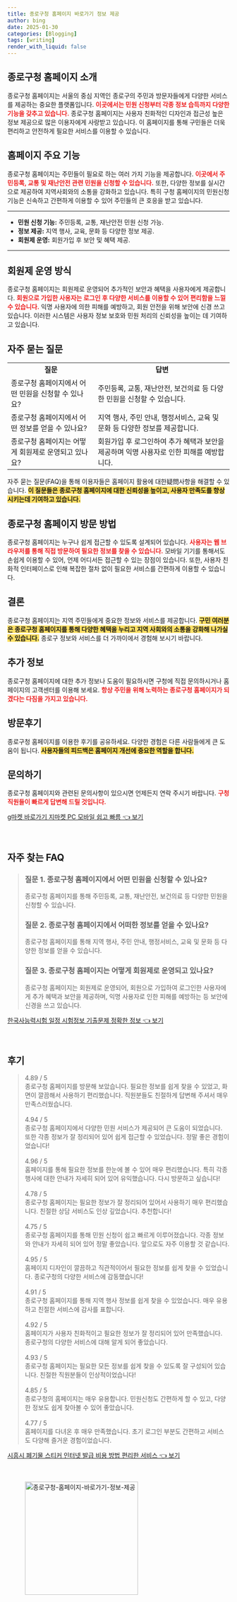 ```yaml
---
title: 종로구청 홈페이지 바로가기 정보 제공
author: bing
date: 2025-01-30
categories: [Blogging]
tags: [writing]
render_with_liquid: false
---
```



<h2 id='종로구청 홈페이지 소개'>종로구청 홈페이지 소개</h2>

<p>종로구청 홈페이지는 서울의 중심 지역인 종로구의 주민과 방문자들에게 다양한 서비스를 제공하는 중요한 플랫폼입니다. <b><span style="color: #ee2323;">이곳에서는 민원 신청부터 각종 정보 습득까지 다양한 기능을 갖추고 있습니다.</span></b> 종로구청 홈페이지는 사용자 친화적인 디자인과 접근성 높은 정보 제공으로 많은 이용자에게 사랑받고 있습니다. 이 홈페이지를 통해 구민들은 더욱 편리하고 안전하게 필요한 서비스를 이용할 수 있습니다.</p>

<h2 id='홈페이지 주요 기능'>홈페이지 주요 기능</h2>

<p>종로구청 홈페이지는 주민들이 필요로 하는 여러 가지 기능을 제공합니다. <b><span style="color: #ee2323;">이곳에서 주민등록, 교통 및 재난안전 관련 민원을 신청할 수 있습니다.</span></b> 또한, 다양한 정보를 실시간으로 제공하여 지역사회와의 소통을 강화하고 있습니다. 특히 구청 홈페이지의 민원신청 기능은 신속하고 간편하게 이용할 수 있어 주민들의 큰 호응을 받고 있습니다.</p>

<hr />

<ul>
    <li><b>민원 신청 기능:</b> 주민등록, 교통, 재난안전 민원 신청 가능.</li>
    <li><b>정보 제공:</b> 지역 행사, 교육, 문화 등 다양한 정보 제공.</li>
    <li><b>회원제 운영:</b> 회원가입 후 보안 및 혜택 제공.</li>
</ul>

<hr />

<h2 id='회원제 운영 방식'>회원제 운영 방식</h2>

<p>종로구청 홈페이지는 회원제로 운영되어 추가적인 보안과 혜택을 사용자에게 제공합니다. <b><span style="color: #ee2323;">회원으로 가입한 사용자는 로그인 후 다양한 서비스를 이용할 수 있어 편리함을 느낄 수 있습니다.</span></b> 익명 사용자에 의한 피해를 예방하고, 회원 안전을 위해 보안에 신경 쓰고 있습니다. 이러한 시스템은 사용자 정보 보호와 민원 처리의 신뢰성을 높이는 데 기여하고 있습니다.</p>

<h2 id='자주 묻는 질문'>자주 묻는 질문</h2>

<table>
    <tr>
        <td style="text-align: center; height: 17px;"><b>질문</b></td>
        <td style="text-align: center; height: 17px;"><b>답변</b></td>
    </tr>
    <tr>
        <td>종로구청 홈페이지에서 어떤 민원을 신청할 수 있나요?</td>
        <td>주민등록, 교통, 재난안전, 보건의료 등 다양한 민원을 신청할 수 있습니다.</td>
    </tr>
    <tr>
        <td>종로구청 홈페이지에서 어떤 정보를 얻을 수 있나요?</td>
        <td>지역 행사, 주민 안내, 행정서비스, 교육 및 문화 등 다양한 정보를 제공합니다.</td>
    </tr>
    <tr>
        <td>종로구청 홈페이지는 어떻게 회원제로 운영되고 있나요?</td>
        <td>회원가입 후 로그인하여 추가 혜택과 보안을 제공하며 익명 사용자로 인한 피해를 예방합니다.</td>
    </tr>
</table>

<p>자주 묻는 질문(FAQ)을 통해 이용자들은 홈페이지 활용에 대한疑問사항을 해결할 수 있습니다. <b><span style="background-color: #ffe066;">이 질문들은 종로구청 홈페이지에 대한 신뢰성을 높이고, 사용자 만족도를 향상시키는데 기여하고 있습니다.</span></b></p>

<h2 id='종로구청 홈페이지 방문 방법'>종로구청 홈페이지 방문 방법</h2>

<p>종로구청 홈페이지는 누구나 쉽게 접근할 수 있도록 설계되어 있습니다. <b><span style="color: #ee2323;">사용자는 웹 브라우저를 통해 직접 방문하여 필요한 정보를 찾을 수 있습니다.</span></b> 모바일 기기를 통해서도 손쉽게 이용할 수 있어, 언제 어디서든 접근할 수 있는 장점이 있습니다. 또한, 사용자 친화적 인터페이스로 인해 복잡한 절차 없이 필요한 서비스를 간편하게 이용할 수 있습니다.</p>

<h2 id='결론'>결론</h2>

<p>종로구청 홈페이지는 지역 주민들에게 중요한 정보와 서비스를 제공합니다. <b><span style="background-color: #ffe066;">구민 여러분은 종로구청 홈페이지를 통해 다양한 혜택을 누리고 지역 사회와의 소통을 강화해 나가실 수 있습니다.</span></b> 종로구 정보와 서비스를 더 가까이에서 경험해 보시기 바랍니다.</p>

<h2 id='추가 정보'>추가 정보</h2>

<p>종로구청 홈페이지에 대한 추가 정보나 도움이 필요하시면 구청에 직접 문의하시거나 홈페이지의 고객센터를 이용해 보세요. <b><span style="color: #ee2323;">항상 주민을 위해 노력하는 종로구청 홈페이지가 되겠다는 다짐을 가지고 있습니다.</span></b></p>

<h2 id='방문후기'>방문후기</h2>

<p>종로구청 홈페이지를 이용한 후기를 공유하세요. 다양한 경험은 다른 사람들에게 큰 도움이 됩니다. <b><span style="background-color: #ffe066;">사용자들의 피드백은 홈페이지 개선에 중요한 역할을 합니다.</span></b></p>

<h2 id='문의하기'>문의하기</h2>

<p>종로구청 홈페이지와 관련된 문의사항이 있으시면 언제든지 연락 주시기 바랍니다. <b><span style="color: #ee2323;">구청 직원들이 빠르게 답변해 드릴 것입니다.</span></b></p>


<p><a class="click-button" title="g마켓 바로가기 지마켓 PC 모바일 쉽고 빠름" href="https://greenforu.github.io/posts/g%EB%A7%88%EC%BC%93-%EB%B0%94%EB%A1%9C%EA%B0%80%EA%B8%B0-%EC%A7%80%EB%A7%88%EC%BC%93-PC-%EB%AA%A8%EB%B0%94%EC%9D%BC-%EC%89%BD%EA%B3%A0-%EB%B9%A0%EB%A6%84/" rel="dofollow">g마켓 바로가기 지마켓 PC 모바일 쉽고 빠름 👈 보기</a></p><br>
<h2 id='자주_찾는_FAQ'>자주 찾는 FAQ</h2>
<div itemscope="" itemtype="https://schema.org/FAQPage"> 
<blockquote> 
<div itemscope="" itemprop="mainEntity" itemtype="https://schema.org/Question"> 
<h3 itemprop="name">질문 1. 종로구청 홈페이지에서 어떤 민원을 신청할 수 있나요?</h3> 
<div itemscope="" itemprop="acceptedAnswer" itemtype="https://schema.org/Answer"> 
<span itemprop="text"> 
<p>종로구청 홈페이지를 통해 주민등록, 교통, 재난안전, 보건의료 등 다양한 민원을 신청할 수 있습니다.</p> 
</span> 
</div> 
</div> 
<div itemscope="" itemprop="mainEntity" itemtype="https://schema.org/Question"> 
<h3 itemprop="name">질문 2. 종로구청 홈페이지에서 어떠한 정보를 얻을 수 있나요?</h3> 
<div itemscope="" itemprop="acceptedAnswer" itemtype="https://schema.org/Answer"> 
<span itemprop="text"> 
<p>종로구청 홈페이지를 통해 지역 행사, 주민 안내, 행정서비스, 교육 및 문화 등 다양한 정보를 얻을 수 있습니다.</p> 
</span> 
</div> 
</div> 
<div itemscope="" itemprop="mainEntity" itemtype="https://schema.org/Question"> 
<h3 itemprop="name">질문 3. 종로구청 홈페이지는 어떻게 회원제로 운영되고 있나요?</h3> 
<div itemscope="" itemprop="acceptedAnswer" itemtype="https://schema.org/Answer"> 
<span itemprop="text"> 
<p>종로구청 홈페이지는 회원제로 운영되어, 회원으로 가입하여 로그인한 사용자에게 추가 혜택과 보안을 제공하며, 익명 사용자로 인한 피해를 예방하는 등 보안에 신경을 쓰고 있습니다.</p> 
</span> 
</div> 
</div> 
</blockquote> 
</div>
<p><a class="click-button" title="한국사능력시험 일정 시험정보 기출문제 정확한 정보" href="https://greenforu.github.io/posts/%ED%95%9C%EA%B5%AD%EC%82%AC%EB%8A%A5%EB%A0%A5%EC%8B%9C%ED%97%98-%EC%9D%BC%EC%A0%95-%EC%8B%9C%ED%97%98%EC%A0%95%EB%B3%B4-%EA%B8%B0%EC%B6%9C%EB%AC%B8%EC%A0%9C-%EC%A0%95%ED%99%95%ED%95%9C-%EC%A0%95%EB%B3%B4/" rel="dofollow">한국사능력시험 일정 시험정보 기출문제 정확한 정보 👈 보기</a></p><br>
<h2 id='후기'>후기</h2>
<div itemscope itemtype="https://schema.org/Product">
  <blockquote>
  <div itemprop="review" itemscope itemtype="https://schema.org/Review">
      <div itemprop="reviewRating" itemscope itemtype="https://schema.org/Rating"> <span itemprop="ratingValue">4.89</span> / <span itemprop="bestRating">5</span> </div>
      <span itemprop="reviewBody">종로구청 홈페이지를 방문해 보았습니다. 필요한 정보를 쉽게 찾을 수 있었고, 화면이 깔끔해서 사용하기 편리했습니다. 직원분들도 친절하게 답변해 주셔서 매우 만족스러웠습니다.</span>
  </div>
  <br>
  <div itemprop="review" itemscope itemtype="https://schema.org/Review">
      <div itemprop="reviewRating" itemscope itemtype="https://schema.org/Rating"> <span itemprop="ratingValue">4.94</span> / <span itemprop="bestRating">5</span> </div>
      <span itemprop="reviewBody">종로구청 홈페이지에서 다양한 민원 서비스가 제공되어 큰 도움이 되었습니다. 또한 각종 정보가 잘 정리되어 있어 쉽게 접근할 수 있었습니다. 정말 좋은 경험이었습니다!</span>
  </div>
  <br>
  <div itemprop="review" itemscope itemtype="https://schema.org/Review">
      <div itemprop="reviewRating" itemscope itemtype="https://schema.org/Rating"> <span itemprop="ratingValue">4.96</span> / <span itemprop="bestRating">5</span> </div>
      <span itemprop="reviewBody">홈페이지를 통해 필요한 정보를 한눈에 볼 수 있어 매우 편리했습니다. 특히 각종 행사에 대한 안내가 자세히 되어 있어 유익했습니다. 다시 방문하고 싶습니다!</span>
  </div>
  <br>
  <div itemprop="review" itemscope itemtype="https://schema.org/Review">
      <div itemprop="reviewRating" itemscope itemtype="https://schema.org/Rating"> <span itemprop="ratingValue">4.78</span> / <span itemprop="bestRating">5</span> </div>
      <span itemprop="reviewBody">종로구청 홈페이지는 필요한 정보가 잘 정리되어 있어서 사용하기 매우 편리했습니다. 친절한 상담 서비스도 인상 깊었습니다. 추천합니다!</span>
  </div>
  <br>
  <div itemprop="review" itemscope itemtype="https://schema.org/Review">
      <div itemprop="reviewRating" itemscope itemtype="https://schema.org/Rating"> <span itemprop="ratingValue">4.75</span> / <span itemprop="bestRating">5</span> </div>
      <span itemprop="reviewBody">종로구청 홈페이지를 통해 민원 신청이 쉽고 빠르게 이루어졌습니다. 각종 정보와 안내가 자세히 되어 있어 정말 좋았습니다. 앞으로도 자주 이용할 것 같습니다.</span>
  </div>
  <br>
  <div itemprop="review" itemscope itemtype="https://schema.org/Review">
      <div itemprop="reviewRating" itemscope itemtype="https://schema.org/Rating"> <span itemprop="ratingValue">4.95</span> / <span itemprop="bestRating">5</span> </div>
      <span itemprop="reviewBody">홈페이지 디자인이 깔끔하고 직관적이어서 필요한 정보를 쉽게 찾을 수 있었습니다. 종로구청의 다양한 서비스에 감동했습니다!</span>
  </div>
  <br>
  <div itemprop="review" itemscope itemtype="https://schema.org/Review">
      <div itemprop="reviewRating" itemscope itemtype="https://schema.org/Rating"> <span itemprop="ratingValue">4.91</span> / <span itemprop="bestRating">5</span> </div>
      <span itemprop="reviewBody">종로구청 홈페이지를 통해 지역 행사 정보를 쉽게 찾을 수 있었습니다. 매우 유용하고 친절한 서비스에 감사를 표합니다.</span>
  </div>
  <br>
  <div itemprop="review" itemscope itemtype="https://schema.org/Review">
      <div itemprop="reviewRating" itemscope itemtype="https://schema.org/Rating"> <span itemprop="ratingValue">4.92</span> / <span itemprop="bestRating">5</span> </div>
      <span itemprop="reviewBody">홈페이지가 사용자 친화적이고 필요한 정보가 잘 정리되어 있어 만족했습니다. 종로구청의 다양한 서비스에 대해 알게 되어 좋았습니다.</span>
  </div>
  <br>
  <div itemprop="review" itemscope itemtype="https://schema.org/Review">
      <div itemprop="reviewRating" itemscope itemtype="https://schema.org/Rating"> <span itemprop="ratingValue">4.93</span> / <span itemprop="bestRating">5</span> </div>
      <span itemprop="reviewBody">종로구청 홈페이지는 필요한 모든 정보를 쉽게 찾을 수 있도록 잘 구성되어 있습니다. 친절한 직원분들이 인상적이었습니다!</span>
  </div>
  <br>
  <div itemprop="review" itemscope itemtype="https://schema.org/Review">
      <div itemprop="reviewRating" itemscope itemtype="https://schema.org/Rating"> <span itemprop="ratingValue">4.85</span> / <span itemprop="bestRating">5</span> </div>
      <span itemprop="reviewBody">종로구청의 홈페이지는 매우 유용합니다. 민원신청도 간편하게 할 수 있고, 다양한 정보도 쉽게 찾아볼 수 있어 좋았습니다.</span>
  </div>
  <br>
  <div itemprop="review" itemscope itemtype="https://schema.org/Review">
      <div itemprop="reviewRating" itemscope itemtype="https://schema.org/Rating"> <span itemprop="ratingValue">4.77</span> / <span itemprop="bestRating">5</span> </div>
      <span itemprop="reviewBody">홈페이지를 다녀온 후 매우 만족했습니다. 초기 로그인 부분도 간편하고 서비스도 다양해 즐거운 경험이었습니다.</span>
  </div>
  </blockquote>
</div>
<p><a class="click-button" title="시흥시 폐기물 스티커 인터넷 발급 비용 방법 편리한 서비스" href="https://greenforu.github.io/posts/%EC%8B%9C%ED%9D%A5%EC%8B%9C-%ED%8F%90%EA%B8%B0%EB%AC%BC-%EC%8A%A4%ED%8B%B0%EC%BB%A4-%EC%9D%B8%ED%84%B0%EB%84%B7-%EB%B0%9C%EA%B8%89-%EB%B9%84%EC%9A%A9-%EB%B0%A9%EB%B2%95-%ED%8E%B8%EB%A6%AC%ED%95%9C-%EC%84%9C%EB%B9%84%EC%8A%A4/" rel="dofollow">시흥시 폐기물 스티커 인터넷 발급 비용 방법 편리한 서비스 👈 보기</a></p><br>
<figure class="image"><img src="https://greenforu.github.io/assets/img/thumbnail/종로구청-홈페이지-바로가기-정보-제공.webp" alt="종로구청-홈페이지-바로가기-정보-제공" width="256" height="256"></figure>